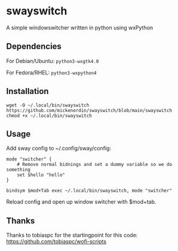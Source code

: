 # swayswitch
A simple windowswitcher written in python using wxPython

## Dependencies
For Debian/Ubuntu: ```python3-wxgtk4.0```

For Fedora/RHEL: ```python3-wxpython4```

## Installation
```
wget -O ~/.local/bin/swayswitch https://github.com/mickenordin/swayswitch/blob/main/swayswitch
chmod +x ~/.local/bin/swayswitch
```
## Usage
Add sway config to ~/.config/sway/config:

```
mode "switcher" {                   
    # Remove normal bidnings and set a dummy variable so we do something 
    set $hello "hello"
}

bindsym $mod+Tab exec ~/.local/bin/swayswitch, mode "switcher"
```
Reload config and open up window switcher with $mod+tab. 

## Thanks
Thanks to tobiaspc for the startingpoint for this code: <https://github.com/tobiaspc/wofi-scripts>
